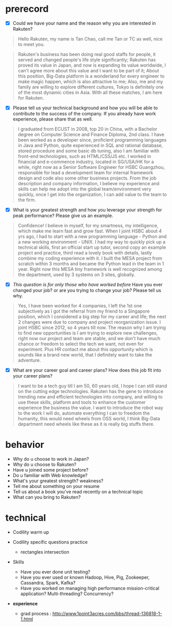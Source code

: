 # prerecord

- [x] Could we have your name and the reason why you are interested in Rakuten?

> Hello Rakuten, my name is Tan Chao, call me Tan or TC as well, nice to meet you.

> Rakuten's business has been doing real good staffs for people, it served and changed people's life style 
significantly; Rakuten has proved its value in Japan, and now is expanding its value worldwide, I can't agree more about
this value and I want to be part of it; About this position, Big-Data platform is a wonderland for every engineer to 
make magic happen, which is also attractive to me; Also, me and my family are willing to explore different cultures, 
Tokyo is definitely one of the most dynamic cities in Asia. With all these matches, I am here for Rakuten.

- [x] Please tell us your technical background and how you will be able to contribute to the success of the company.
If you already have work experience, please share that as well.

> I graduated from ECUST in 2008, top 20 in China, with a Bachelor degree on Computer Science and Finance Diploma, 2nd 
class. I have been worked as a developer since, proficient programming languages in Java and Python, quite experienced 
in SQL and rational database, stored procedure and some basic db tuning, also I am familiar with front-end technologies, 
such as HTML/CSS/JS etc. I worked in financial and e-commence industry, located in SG/USA/HK for a while, right now as
a Senior Software Engineer for HSBC Guangzhou, responsible for lead a development team for internal framework design
and code also some other business projects. From the job description and company information, I believe my experience 
and skills can help me adopt into the global team/environment very quickly, once I get into the organization, I can add 
value to the team to the firm.

- [x] What is your greatest strength and how you leverage your strength for peak performance? Please give us an example.

> Confidence! I believe in myself, for my smartness, my intelligence, which make me learn fast and grow fast. When I 
joint HSBC about 4 yrs ago, I had to start with a new programming language - Python and a new working environment - 
UNIX. I had my way to quickly pick up a technical skills, first an official start up tutor, second copy an example 
project and practice, third read a lovely book with details, lastly combine my coding experience with it. I built the 
MESA project from scratch within 3 months and became the Python lead in the team in 1 year. Right now this MESA tiny 
framework is well recognized among the department, used by 3 systems on 3 sites, globally.

- [x] *This question is for only those who have worked before* Have you ever changed your job? or are you trying to change
your job? Please tell us why.

> Yes, I have been worked for 4 companies, I left the 1st one subjectively as I got the referral from my friend to a 
Singapore position, which I considered a big step for my career and life; the next 2 changes were due to company and 
project reorganization issue. I joint HSBC since 2012, so 4 years till now. The reason why I am trying to find new 
opportunities is I am trying to explore new challenges, right now our project and team are stable, and we don't have 
much chance or freedom to select the tech we want, not even for experiment. Plus HR contact me about this opportunity 
which is sounds like a brand new world, that I definitely want to take the adventure.

- [x] What are your career goal and career plans? How does this job fit into your career plans?

> I want to be a tech guy till I am 50, 60 years old, I hope I can still stand on the cutting edge technologies. Rakuten
 has the gene to introduce trending new and efficient technologies into company, and willing to use these skills,
 platform and tools to enhance the customer experience the business the value. I want to introduce the robot way to the
 work I will do, automate everything I can to freedom the humanity, this would need wheels from OSS world, I think 
 Big-Data department need wheels like these as it is really big stuffs there. 


# behavior
  - Why do u choose to work in Japan?
  - Why do u choose to Rakuten?
  - Have u joined some project before?
  - Do u familiar with Web knowledge?
  - What's your greatest strength? weakness?
  - Tell me about something on your resume
  - Tell us about a book you've read recently on a technical topic
  - What can you bring to Rakuten?
  
# technical
  - Codility warm up
  - Codility specific questions practice
    - rectangles intersection
  - Skills
    - Have you ever done unit testing?
    - Have you ever used or known Hadoop, Hive, Pig, Zookeeper, Cassandra, Spark, Kafka?
    - Have you worked on managing high performance mission-critical application? Multi-threading? Concurrency?
    
- **experience**
  - grad process : http://www.1point3acres.com/bbs/thread-136818-1-1.html
